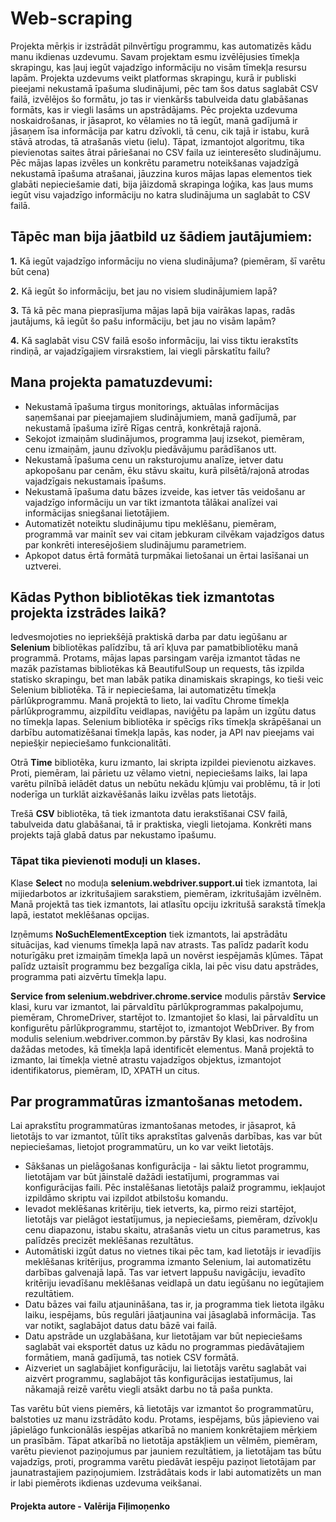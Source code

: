 # Web-scraping
Projekta mērķis ir izstrādāt pilnvērtīgu programmu, kas automatizēs kādu manu ikdienas uzdevumu. Savam projektam esmu izvēlējusies tīmekļa skrapingu, kas ļauj iegūt vajadzīgo informāciju no visām tīmekļa resursu lapām. Projekta uzdevums veikt platformas skrapingu, kurā ir publiski pieejami nekustamā īpašuma sludinājumi, pēc tam šos datus saglabāt CSV failā, izvēlējos šo formātu, jo tas ir vienkāršs tabulveida datu glabāšanas formāts, kas ir viegli lasāms un apstrādājams. Pēc projekta uzdevuma noskaidrošanas, ir jāsaprot, ko vēlamies no tā iegūt, manā gadījumā ir jāsaņem īsa informācija par katru dzīvokli, tā cenu, cik tajā ir istabu, kurā stāvā atrodas, tā atrašanās vietu (ielu). Tāpat, izmantojot algoritmu, tika pievienotas saites ātrai pāriešanai no CSV faila uz ieinteresēto sludinājumu. Pēc mājas lapas izvēles un konkrētu parametru noteikšanas vajadzīgā nekustamā īpašuma atrašanai, jāuzzina kuros mājas lapas elementos tiek glabāti nepieciešamie dati, bija jāizdomā skrapinga loģika, kas ļaus mums iegūt visu vajadzīgo informāciju no katra sludinājuma un saglabāt to CSV failā. 
## Tāpēc man bija jāatbild uz šādiem jautājumiem:
**1.** Kā iegūt vajadzīgo informāciju no viena sludinājuma? (piemēram, šī varētu būt cena)

**2.** Kā iegūt šo informāciju, bet jau no visiem sludinājumiem lapā?

**3.** Tā kā pēc mana pieprasījuma mājas lapā bija vairākas lapas, radās jautājums, kā iegūt šo pašu informāciju, bet jau no visām lapām?

**4.** Kā saglabāt visu CSV failā esošo informāciju, lai viss tiktu ierakstīts rindiņā, ar vajadzīgajiem virsrakstiem, lai viegli pārskatītu failu?
## Mana projekta pamatuzdevumi:
* Nekustamā īpašuma tirgus monitorings, aktuālas informācijas saņemšanai par pieejamajiem sludinājumiem, manā gadījumā, par nekustamā īpašuma izīrē Rīgas centrā, konkrētajā rajonā.
* Sekojot izmaiņām sludinājumos, programma ļauj izsekot, piemēram, cenu izmaiņām, jaunu dzīvokļu piedāvājumu parādīšanos utt.
* Nekustamā īpašuma cenu un raksturojumu analīze, ietver datu apkopošanu par cenām, ēku stāvu skaitu, kurā pilsētā/rajonā atrodas vajadzīgais nekustamais īpašums.
* Nekustamā īpašuma datu bāzes izveide, kas ietver tās veidošanu ar vajadzīgo informāciju un var tikt izmantota tālākai analīzei vai informācijas sniegšanai lietotājiem.
* Automatizēt noteiktu sludinājumu tipu meklēšanu, piemēram, programmā var mainīt sev vai citam jebkuram cilvēkam vajadzīgos datus par konkrēti interesējošiem sludinājumu parametriem.
* Apkopot datus ērtā formātā turpmākai lietošanai un ērtai lasīšanai un uztverei.
## Kādas Python bibliotēkas tiek izmantotas projekta izstrādes laikā?
Iedvesmojoties no iepriekšējā praktiskā darba par datu iegūšanu ar **Selenium** bibliotēkas palīdzību, tā arī kļuva par pamatbibliotēku manā programmā. Protams, mājas lapas parsingam varēja izmantot tādas ne mazāk pazīstamas bibliotēkas kā BeautifulSoup un requests, tās izpilda statisko skrapingu, bet man labāk patika dinamiskais skrapings, ko tieši veic Selenium bibliotēka.
Tā ir nepieciešama, lai automatizētu tīmekļa pārlūkprogrammu. Manā projektā to lieto, lai vadītu Chrome tīmekļa pārlūkprogrammu, aizpildītu veidlapas, naviģētu pa lapām un izgūtu datus no tīmekļa lapas. Selenium bibliotēka ir spēcīgs rīks tīmekļa skrāpēšanai un darbību automatizēšanai tīmekļa lapās, kas noder, ja API nav pieejams vai nepiešķir nepieciešamo funkcionalitāti.

Otrā **Time** bibliotēka, kuru izmanto, lai skripta izpildei pievienotu aizkaves. Proti, piemēram, lai pārietu uz vēlamo vietni, nepieciešams laiks, lai lapa varētu pilnībā ielādēt datus un nebūtu nekādu kļūmju vai problēmu, tā ir ļoti noderīga un turklāt aizkavēšanās laiku izvēlas pats lietotājs.

Trešā **CSV** bibliotēka, tā tiek izmantota datu ierakstīšanai CSV failā, tabulveida datu glabāšanai, tā ir praktiska, viegli lietojama. Konkrēti mans projekts tajā glabā datus par nekustamo īpašumu.
### Tāpat tika pievienoti moduļi un klases.
Klase **Select** no moduļa **selenium.webdriver.support.ui** tiek izmantota, lai mijiedarbotos ar izkritušajiem sarakstiem, piemēram, izkritušajām izvēlnēm. Manā projektā tas tiek izmantots, lai atlasītu opciju izkritušā sarakstā tīmekļa lapā, iestatot meklēšanas opcijas.

Izņēmums **NoSuchElementException** tiek izmantots, lai apstrādātu situācijas, kad vienums tīmekļa lapā nav atrasts. Tas palīdz padarīt kodu noturīgāku pret izmaiņām tīmekļa lapā un novērst iespējamās kļūmes. Tāpat palīdz uztaisīt programmu bez bezgalīga cikla, lai pēc visu datu apstrādes, programma pati aizvērtu tīmekļa lapu. 

**Service from selenium.webdriver.chrome.service** modulis pārstāv **Service** klasi, kuru var izmantot, lai pārvaldītu pārlūkprogrammas pakalpojumu, piemēram, ChromeDriver, startējot to. Izmantojiet šo klasi, lai pārvaldītu un konfigurētu pārlūkprogrammu, startējot to, izmantojot WebDriver. By from modulis selenium.webdriver.common.by pārstāv By klasi, kas nodrošina dažādas metodes, kā tīmekļa lapā identificēt elementus. Manā projektā to izmanto, lai tīmekļa vietnē atrastu vajadzīgos objektus, izmantojot identifikatorus, piemēram, ID, XPATH un citus.
##  Par programmatūras izmantošanas metodem.
Lai aprakstītu programmatūras izmantošanas metodes, ir jāsaprot, kā lietotājs to var izmantot, tūlīt tiks aprakstītas galvenās darbības, kas var būt nepieciešamas, lietojot programmatūru, un ko var veikt lietotājs.
* Sākšanas un pielāgošanas konfigurācija - lai sāktu lietot programmu, lietotājam var būt jāinstalē dažādi iestatījumi, programmas vai konfigurācijas faili. Pēc instalēšanas lietotājs palaiž programmu, iekļaujot izpildāmo skriptu vai izpildot atbilstošu komandu.
* Ievadot meklēšanas kritēriju, tiek ietverts, ka, pirmo reizi startējot, lietotājs var pielāgot iestatījumus, ja nepieciešams, piemēram, dzīvokļu cenu diapazonu, istabu skaitu, atrašanās vietu un citus parametrus, kas palīdzēs precizēt meklēšanas rezultātus.
* Automātiski izgūt datus no vietnes tikai pēc tam, kad lietotājs ir ievadījis meklēšanas kritērijus, programma izmanto Selenium, lai automatizētu darbības galvenajā lapā. Tas var ietvert lappušu navigāciju, ievadīto kritēriju ievadīšanu meklēšanas veidlapā un datu iegūšanu no iegūtajiem rezultātiem.
* Datu bāzes vai failu atjaunināšana, tas ir, ja programma tiek lietota ilgāku laiku, iespējams, būs regulāri jāatjaunina vai jāsaglabā informācija. Tas var notikt, saglabājot datus datu bāzē vai failā.
* Datu apstrāde un uzglabāšana, kur lietotājam var būt nepieciešams saglabāt vai eksportēt datus uz kādu no programmas piedāvātajiem formātiem, manā gadījumā, tas notiek CSV formātā.
* Aizveriet un saglabājiet konfigurāciju, lai lietotājs varētu saglabāt vai aizvērt programmu, saglabājot tās konfigurācijas iestatījumus, lai nākamajā reizē varētu viegli atsākt darbu no tā paša punkta.

Tas varētu būt viens piemērs, kā lietotājs var izmantot šo programmatūru, balstoties uz manu izstrādāto kodu. Protams, iespējams, būs jāpievieno vai jāpielāgo funkcionālās iespējas atkarībā no maniem konkrētajiem mērķiem un prasībām. Tāpat atkarībā no lietotāja apstākļiem un vēlmēm, piemēram, varētu pievienot paziņojumus par jauniem rezultātiem, ja lietotājam tas būtu vajadzīgs, proti, programma varētu piedāvāt iespēju paziņot lietotājam par jaunatrastajiem paziņojumiem. Izstrādātais kods ir labi automatizēts un man ir labi piemērots ikdienas uzdevuma veikšanai.

#### Projekta autore - Valērija Fiļimoņenko
